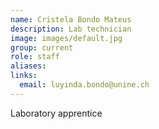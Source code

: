 ```yaml
---
name: Cristela Bondo Mateus
description: Lab technician
image: images/default.jpg
group: current
role: staff
aliases:
links:
  email: luyinda.bondo@unine.ch 
---
```


Laboratory apprentice